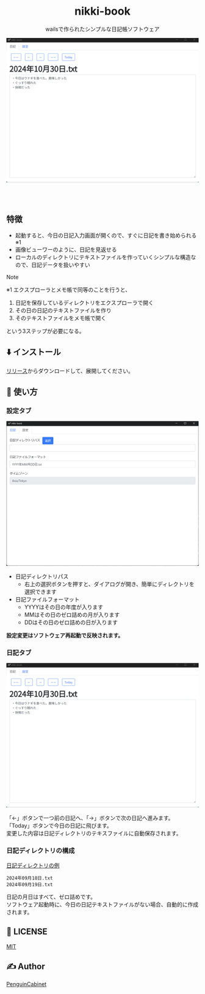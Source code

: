 <div align="center">

# nikki-book

wailsで作られたシンプルな日記帳ソフトウェア

![img](img/img3.png)

<br>
<br>
</div>


## 特徴
* 起動すると、今日の日記入力画面が開くので、すぐに日記を書き始められる※1
* 画像ビューワーのように、日記を見返せる
* ローカルのディレクトリにテキストファイルを作っていくシンプルな構造なので、日記データを扱いやすい


> [!NOTE]
> ※1 エクスプローラとメモ帳で同等のことを行うと、
> 
> 1. 日記を保存しているディレクトリをエクスプローラで開く
> 2. その日の日記のテキストファイルを作り
> 3. そのテキストファイルをメモ帳で開く
> 
> という3ステップが必要になる。


## ⬇️ インストール
[リリース](https://github.com/PenguinCabinet/nikki-book/releases/latest)からダウンロードして、展開してください。

## 🔨 使い方

### 設定タブ
![img2](img/img2.png)
* 日記ディレクトリパス
  * 右上の選択ボタンを押すと、ダイアログが開き、簡単にディレクトリを選択できます
* 日記ファイルフォーマット
  * YYYYはその日の年度が入ります
  * MMはその日のゼロ詰めの月が入ります
  * DDはその日のゼロ詰めの日が入ります

**設定変更はソフトウェア再起動で反映されます。**

### 日記タブ
![img3](img/img3.png)

「←」ボタンで一つ前の日記へ、「→」ボタンで次の日記へ進みます。    
「Today」ボタンで今日の日記に飛びます。    
変更した内容は日記ディレクトリのテキスファイルに自動保存されます。   

### 日記ディレクトリの構成
[日記ディレクトリの例](./test-dir/)
```text
2024年09月18日.txt
2024年09月19日.txt
```
日記の月日はすべて、ゼロ詰めです。    
ソフトウェア起動時に、今日の日記テキストファイルがない場合、自動的に作成されます。

## 🎫 LICENSE

[MIT](./LICENSE)

## ✍ Author

[PenguinCabinet](https://github.com/PenguinCabinet)
